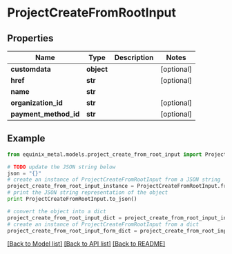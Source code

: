 # ProjectCreateFromRootInput


## Properties
Name | Type | Description | Notes
------------ | ------------- | ------------- | -------------
**customdata** | **object** |  | [optional] 
**href** | **str** |  | [optional] 
**name** | **str** |  | 
**organization_id** | **str** |  | [optional] 
**payment_method_id** | **str** |  | [optional] 

## Example

```python
from equinix_metal.models.project_create_from_root_input import ProjectCreateFromRootInput

# TODO update the JSON string below
json = "{}"
# create an instance of ProjectCreateFromRootInput from a JSON string
project_create_from_root_input_instance = ProjectCreateFromRootInput.from_json(json)
# print the JSON string representation of the object
print ProjectCreateFromRootInput.to_json()

# convert the object into a dict
project_create_from_root_input_dict = project_create_from_root_input_instance.to_dict()
# create an instance of ProjectCreateFromRootInput from a dict
project_create_from_root_input_form_dict = project_create_from_root_input.from_dict(project_create_from_root_input_dict)
```
[[Back to Model list]](../README.md#documentation-for-models) [[Back to API list]](../README.md#documentation-for-api-endpoints) [[Back to README]](../README.md)


